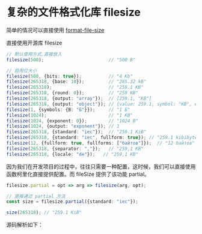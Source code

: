 # 复杂的文件格式化库 filesize

简单的情况可以直接使用 [format-file-size](../business/format-file-size)

直接使用开源库 filesize

```ts
// 默认使用方式,直接放入
filesize(500);                        // "500 B"

// 启用位大小
filesize(500, {bits: true});          // "4 Kb"
filesize(265318, {base: 10});         // "265.32 kB"
filesize(265318);                     // "259.1 KB"
filesize(265318, {round: 0});         // "259 KB"
filesize(265318, {output: "array"});  // [259.1, "KB"]
filesize(265318, {output: "object"}); // {value: 259.1, symbol: "KB", exponent: 1}
filesize(1, {symbols: {B: "Б"}});     // "1 Б"
filesize(1024);                       // "1 KB"
filesize(1024, {exponent: 0});        // "1024 B"
filesize(1024, {output: "exponent"}); // 1
filesize(265318, {standard: "iec"});  // "259.1 KiB"
filesize(265318, {standard: "iec", fullform: true}); // "259.1 kibibytes"
filesize(12, {fullform: true, fullforms: ["байтов"]});  // "12 байтов"
filesize(265318, {separator: ","});   // "259,1 KB"
filesize(265318, {locale: "de"});   // "259,1 KB"
```

因为我们在开发项目的过程中，往往只需要一种配置，这时候，我们可以直接使用函数柯里化直接提供配置。而 fileSize 提供了该功能 partial。

```ts
filesize.partial = opt => arg => filesize(arg, opt);

// 直接通过 partial 方法
const size = filesize.partial({standard: "iec"});

size(265318); // "259.1 KiB"
```

源码解析如下：